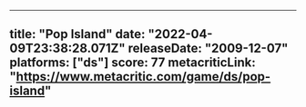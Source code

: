 
---
title: "Pop Island"
date: "2022-04-09T23:38:28.071Z"
releaseDate: "2009-12-07"
platforms: ["ds"]
score: 77
metacriticLink: "https://www.metacritic.com/game/ds/pop-island"
---
